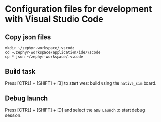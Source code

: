 # Configuration files for development with Visual Studio Code

## Copy json files

```shell
mkdir ~/zephyr-workspace/.vscode
cd ~/zephyr-workspace/application/ide/vscode
cp *.json ~/zephyr-workspace/.vscode
```

## Build task

Press [CTRL] + [SHIFT] + [B] to start west build using the `native_sim` board.

## Debug launch

Press [CTRL] + [SHIFT] + [D] and select the `GDB Launch` to start debug session.
